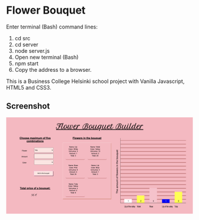 # Flower Bouquet

Enter terminal (Bash) command lines:

1. cd src
2. cd server
3. node server.js
4. Open new terminal (Bash)
5. npm start
6. Copy the address to a browser.

This is a Business College Helsinki school project with Vanilla Javascript, HTML5 and CSS3.

## Screenshot

![Screenshot of the application](Screenshot.png)
